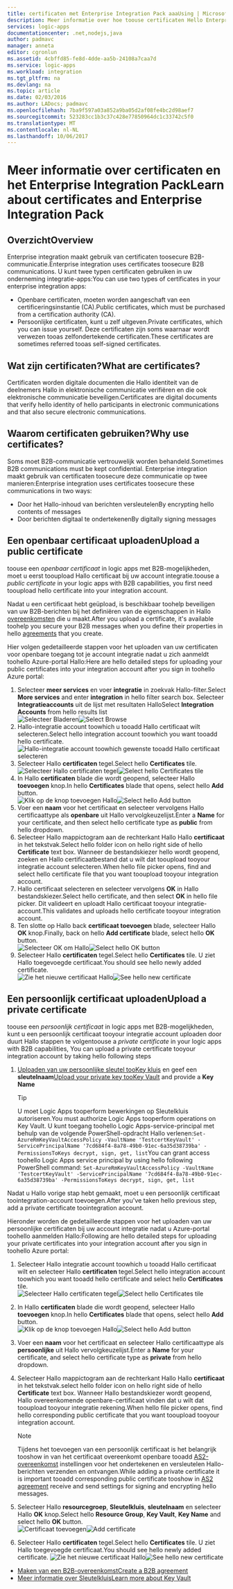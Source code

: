 ```yaml
---
title: certificaten met Enterprise Integration Pack aaaUsing | Microsoft Docs
description: Meer informatie over hoe toouse certificaten Hello Enterprise Integration Pack | Azure Logic Apps
services: logic-apps
documentationcenter: .net,nodejs,java
author: padmavc
manager: anneta
editor: cgronlun
ms.assetid: 4cbffd85-fe8d-4dde-aa5b-24108a7caa7d
ms.service: logic-apps
ms.workload: integration
ms.tgt_pltfrm: na
ms.devlang: na
ms.topic: article
ms.date: 02/03/2016
ms.author: LADocs; padmavc
ms.openlocfilehash: 7ba9f597a03a852a9ba05d2af08fe4bc2d98aef7
ms.sourcegitcommit: 523283cc1b3c37c428e77850964dc1c33742c5f0
ms.translationtype: MT
ms.contentlocale: nl-NL
ms.lasthandoff: 10/06/2017
---
```

# <a name="learn-about-certificates-and-enterprise-integration-pack"></a><span data-ttu-id="de478-103">Meer informatie over certificaten en het Enterprise Integration Pack</span><span class="sxs-lookup"><span data-stu-id="de478-103">Learn about certificates and Enterprise Integration Pack</span></span>
## <a name="overview"></a><span data-ttu-id="de478-104">Overzicht</span><span class="sxs-lookup"><span data-stu-id="de478-104">Overview</span></span>
<span data-ttu-id="de478-105">Enterprise integration maakt gebruik van certificaten toosecure B2B-communicatie.</span><span class="sxs-lookup"><span data-stu-id="de478-105">Enterprise integration uses certificates toosecure B2B communications.</span></span> <span data-ttu-id="de478-106">U kunt twee typen certificaten gebruiken in uw onderneming integratie-apps:</span><span class="sxs-lookup"><span data-stu-id="de478-106">You can use two types of certificates in your enterprise integration apps:</span></span>

* <span data-ttu-id="de478-107">Openbare certificaten, moeten worden aangeschaft van een certificeringsinstantie (CA).</span><span class="sxs-lookup"><span data-stu-id="de478-107">Public certificates, which must be purchased from a certification authority (CA).</span></span>
* <span data-ttu-id="de478-108">Persoonlijke certificaten, kunt u zelf uitgeven.</span><span class="sxs-lookup"><span data-stu-id="de478-108">Private certificates, which you can issue yourself.</span></span> <span data-ttu-id="de478-109">Deze certificaten zijn soms waarnaar wordt verwezen tooas zelfondertekende certificaten.</span><span class="sxs-lookup"><span data-stu-id="de478-109">These certificates are sometimes referred tooas self-signed certificates.</span></span>

## <a name="what-are-certificates"></a><span data-ttu-id="de478-110">Wat zijn certificaten?</span><span class="sxs-lookup"><span data-stu-id="de478-110">What are certificates?</span></span>
<span data-ttu-id="de478-111">Certificaten worden digitale documenten die Hallo identiteit van de deelnemers Hallo in elektronische communicatie verifiëren en die ook elektronische communicatie beveiligen.</span><span class="sxs-lookup"><span data-stu-id="de478-111">Certificates are digital documents that verify hello identity of hello participants in electronic communications and that also secure electronic communications.</span></span>

## <a name="why-use-certificates"></a><span data-ttu-id="de478-112">Waarom certificaten gebruiken?</span><span class="sxs-lookup"><span data-stu-id="de478-112">Why use certificates?</span></span>
<span data-ttu-id="de478-113">Soms moet B2B-communicatie vertrouwelijk worden behandeld.</span><span class="sxs-lookup"><span data-stu-id="de478-113">Sometimes B2B communications must be kept confidential.</span></span> <span data-ttu-id="de478-114">Enterprise integration maakt gebruik van certificaten toosecure deze communicatie op twee manieren:</span><span class="sxs-lookup"><span data-stu-id="de478-114">Enterprise integration uses certificates toosecure these communications in two ways:</span></span>

* <span data-ttu-id="de478-115">Door het Hallo-inhoud van berichten versleutelen</span><span class="sxs-lookup"><span data-stu-id="de478-115">By encrypting hello contents of messages</span></span>
* <span data-ttu-id="de478-116">Door berichten digitaal te ondertekenen</span><span class="sxs-lookup"><span data-stu-id="de478-116">By digitally signing messages</span></span>  

## <a name="upload-a-public-certificate"></a><span data-ttu-id="de478-117">Een openbaar certificaat uploaden</span><span class="sxs-lookup"><span data-stu-id="de478-117">Upload a public certificate</span></span>

<span data-ttu-id="de478-118">toouse een *openbaar certificaat* in logic apps met B2B-mogelijkheden, moet u eerst tooupload Hallo certificaat bij uw account integratie.</span><span class="sxs-lookup"><span data-stu-id="de478-118">toouse a *public certificate* in your logic apps with B2B capabilities, you first need tooupload hello certificate into your integration account.</span></span>  

<span data-ttu-id="de478-119">Nadat u een certificaat hebt geüpload, is beschikbaar toohelp beveiligen van uw B2B-berichten bij het definiëren van de eigenschappen in Hallo [overeenkomsten](logic-apps-enterprise-integration-agreements.md) die u maakt.</span><span class="sxs-lookup"><span data-stu-id="de478-119">After you upload a certificate, it's available toohelp you secure your B2B messages when you define their properties in hello [agreements](logic-apps-enterprise-integration-agreements.md) that you create.</span></span>  

<span data-ttu-id="de478-120">Hier volgen gedetailleerde stappen voor het uploaden van uw certificaten voor openbare toegang tot je account integratie nadat u zich aanmeldt toohello Azure-portal Hallo:</span><span class="sxs-lookup"><span data-stu-id="de478-120">Here are hello detailed steps for uploading your public certificates into your integration account after you sign in toohello Azure portal:</span></span>

1. <span data-ttu-id="de478-121">Selecteer **meer services** en voer **integratie** in zoekvak Hallo-filter.</span><span class="sxs-lookup"><span data-stu-id="de478-121">Select **More services** and enter **integration** in hello filter search box.</span></span> <span data-ttu-id="de478-122">Selecteer **Integratieaccounts** uit de lijst met resultaten Hallo</span><span class="sxs-lookup"><span data-stu-id="de478-122">Select **Integration Accounts** from hello results list</span></span>     
<span data-ttu-id="de478-123">![Selecteer Bladeren](media/logic-apps-enterprise-integration-certificates/overview-1.png)</span><span class="sxs-lookup"><span data-stu-id="de478-123">![Select Browse](media/logic-apps-enterprise-integration-certificates/overview-1.png)</span></span>  
2. <span data-ttu-id="de478-124">Hallo-integratie account toowhich u tooadd Hallo certificaat wilt selecteren.</span><span class="sxs-lookup"><span data-stu-id="de478-124">Select hello integration account toowhich you want tooadd hello certificate.</span></span>  
![Hallo-integratie account toowhich gewenste tooadd Hallo certificaat selecteren](media/logic-apps-enterprise-integration-certificates/overview-3.png)  
3. <span data-ttu-id="de478-126">Selecteer Hallo **certificaten** tegel.</span><span class="sxs-lookup"><span data-stu-id="de478-126">Select hello **Certificates** tile.</span></span>  
<span data-ttu-id="de478-127">![Selecteer Hallo certificaten tegel](media/logic-apps-enterprise-integration-certificates/certificate-1.png)</span><span class="sxs-lookup"><span data-stu-id="de478-127">![Select hello Certificates tile](media/logic-apps-enterprise-integration-certificates/certificate-1.png)</span></span>
4. <span data-ttu-id="de478-128">In Hallo **certificaten** blade die wordt geopend, selecteer Hallo **toevoegen** knop.</span><span class="sxs-lookup"><span data-stu-id="de478-128">In hello **Certificates** blade that opens, select hello **Add** button.</span></span>   
<span data-ttu-id="de478-129">![Klik op de knop toevoegen Hallo](media/logic-apps-enterprise-integration-certificates/certificate-2.png)</span><span class="sxs-lookup"><span data-stu-id="de478-129">![Select hello Add button](media/logic-apps-enterprise-integration-certificates/certificate-2.png)</span></span>
5. <span data-ttu-id="de478-130">Voer een **naam** voor het certificaat en selecteer vervolgens Hallo certificaattype als **openbare** uit Hallo vervolgkeuzelijst.</span><span class="sxs-lookup"><span data-stu-id="de478-130">Enter a **Name** for your certificate, and then select hello certificate type as **public** from hello dropdown.</span></span>  
6. <span data-ttu-id="de478-131">Selecteer Hallo mappictogram aan de rechterkant Hallo Hallo **certificaat** in het tekstvak.</span><span class="sxs-lookup"><span data-stu-id="de478-131">Select hello folder icon on hello right side of hello **Certificate** text box.</span></span> <span data-ttu-id="de478-132">Wanneer de bestandskiezer hello wordt geopend, zoeken en Hallo certificaatbestand dat u wilt dat tooupload tooyour integratie account selecteren.</span><span class="sxs-lookup"><span data-stu-id="de478-132">When hello file picker opens, find and select hello certificate file that you want tooupload tooyour integration account.</span></span>
7. <span data-ttu-id="de478-133">Hallo certificaat selecteren en selecteer vervolgens **OK** in Hallo bestandskiezer.</span><span class="sxs-lookup"><span data-stu-id="de478-133">Select hello certificate, and then select **OK** in hello file picker.</span></span> <span data-ttu-id="de478-134">Dit valideert en uploadt Hallo certificaat tooyour integratie-account.</span><span class="sxs-lookup"><span data-stu-id="de478-134">This validates and uploads hello certificate tooyour integration account.</span></span>
8. <span data-ttu-id="de478-135">Ten slotte op Hallo back **certificaat toevoegen** blade, selecteer Hallo **OK** knop.</span><span class="sxs-lookup"><span data-stu-id="de478-135">Finally, back on hello **Add certificate** blade, select hello **OK** button.</span></span>  
<span data-ttu-id="de478-136">![Selecteer OK om Hallo](media/logic-apps-enterprise-integration-certificates/certificate-3.png)</span><span class="sxs-lookup"><span data-stu-id="de478-136">![Select hello OK button](media/logic-apps-enterprise-integration-certificates/certificate-3.png)</span></span>  
9. <span data-ttu-id="de478-137">Selecteer Hallo **certificaten** tegel.</span><span class="sxs-lookup"><span data-stu-id="de478-137">Select hello **Certificates** tile.</span></span> <span data-ttu-id="de478-138">U ziet Hallo toegevoegde certificaat.</span><span class="sxs-lookup"><span data-stu-id="de478-138">You should see hello newly added certificate.</span></span>  
<span data-ttu-id="de478-139">![Zie het nieuwe certificaat Hallo](media/logic-apps-enterprise-integration-certificates/certificate-4.png)</span><span class="sxs-lookup"><span data-stu-id="de478-139">![See hello new certificate](media/logic-apps-enterprise-integration-certificates/certificate-4.png)</span></span>  

## <a name="upload-a-private-certificate"></a><span data-ttu-id="de478-140">Een persoonlijk certificaat uploaden</span><span class="sxs-lookup"><span data-stu-id="de478-140">Upload a private certificate</span></span>

<span data-ttu-id="de478-141">toouse een *persoonlijk certificaat* in logic apps met B2B-mogelijkheden, kunt u een persoonlijk certificaat tooyour integratie account uploaden door duurt Hallo stappen te volgen</span><span class="sxs-lookup"><span data-stu-id="de478-141">toouse a *private certificate* in your logic apps with B2B capabilities, You can upload a private certificate tooyour integration account by taking hello following steps</span></span>

1. <span data-ttu-id="de478-142">[Uploaden van uw persoonlijke sleutel tooKey kluis](../key-vault/key-vault-get-started.md "meer informatie over Sleutelkluis") en geef een **sleutelnaam**</span><span class="sxs-lookup"><span data-stu-id="de478-142">[Upload your private key tooKey Vault](../key-vault/key-vault-get-started.md "Learn about Key Vault") and provide a **Key Name**</span></span> 
   
   > [!TIP]
   > <span data-ttu-id="de478-143">U moet Logic Apps tooperform bewerkingen op Sleutelkluis autoriseren.</span><span class="sxs-lookup"><span data-stu-id="de478-143">You must authorize Logic Apps tooperform operations on Key Vault.</span></span> <span data-ttu-id="de478-144">U kunt toegang toohello Logic Apps-service-principal met behulp van de volgende PowerShell-opdracht Hallo verlenen:`Set-AzureRmKeyVaultAccessPolicy -VaultName 'TestcertKeyVault' -ServicePrincipalName '7cd684f4-8a78-49b0-91ec-6a35d38739ba' -PermissionsToKeys decrypt, sign, get, list`</span><span class="sxs-lookup"><span data-stu-id="de478-144">You can grant access toohello Logic Apps service principal by using hello following PowerShell command: `Set-AzureRmKeyVaultAccessPolicy -VaultName 'TestcertKeyVault' -ServicePrincipalName '7cd684f4-8a78-49b0-91ec-6a35d38739ba' -PermissionsToKeys decrypt, sign, get, list`</span></span>  
   > 
   > 

<span data-ttu-id="de478-145">Nadat u Hallo vorige stap hebt gemaakt, moet u een persoonlijk certificaat toointegration-account toevoegen.</span><span class="sxs-lookup"><span data-stu-id="de478-145">After you've taken hello previous step, add a private certificate toointegration account.</span></span>

<span data-ttu-id="de478-146">Hieronder worden de gedetailleerde stappen voor het uploaden van uw persoonlijke certificaten bij uw account integratie nadat u Azure-portal toohello aanmelden Hallo:</span><span class="sxs-lookup"><span data-stu-id="de478-146">Following are hello detailed steps for uploading your private certificates into your integration account after you sign in toohello Azure portal:</span></span>  
 
1. <span data-ttu-id="de478-147">Selecteer Hallo integratie account toowhich u tooadd Hallo certificaat wilt en selecteer Hallo **certificaten** tegel.</span><span class="sxs-lookup"><span data-stu-id="de478-147">Select hello integration account toowhich you want tooadd hello certificate and select hello **Certificates** tile.</span></span>  
<span data-ttu-id="de478-148">![Selecteer Hallo certificaten tegel](media/logic-apps-enterprise-integration-certificates/certificate-1.png)</span><span class="sxs-lookup"><span data-stu-id="de478-148">![Select hello Certificates tile](media/logic-apps-enterprise-integration-certificates/certificate-1.png)</span></span>  
2. <span data-ttu-id="de478-149">In Hallo **certificaten** blade die wordt geopend, selecteer Hallo **toevoegen** knop.</span><span class="sxs-lookup"><span data-stu-id="de478-149">In hello **Certificates** blade that opens, select hello **Add** button.</span></span>   
<span data-ttu-id="de478-150">![Klik op de knop toevoegen Hallo](media/logic-apps-enterprise-integration-certificates/certificate-2.png)</span><span class="sxs-lookup"><span data-stu-id="de478-150">![Select hello Add button](media/logic-apps-enterprise-integration-certificates/certificate-2.png)</span></span>
3. <span data-ttu-id="de478-151">Voer een **naam** voor het certificaat en selecteer Hallo certificaattype als **persoonlijke** uit Hallo vervolgkeuzelijst.</span><span class="sxs-lookup"><span data-stu-id="de478-151">Enter a **Name** for your certificate, and select hello certificate type as **private** from hello dropdown.</span></span>   
4. <span data-ttu-id="de478-152">Selecteer Hallo mappictogram aan de rechterkant Hallo Hallo **certificaat** in het tekstvak.</span><span class="sxs-lookup"><span data-stu-id="de478-152">select hello folder icon on hello right side of hello **Certificate** text box.</span></span> <span data-ttu-id="de478-153">Wanneer Hallo bestandskiezer wordt geopend, Hallo overeenkomende openbare-certificaat vinden dat u wilt dat tooupload tooyour integratie rekening.</span><span class="sxs-lookup"><span data-stu-id="de478-153">When hello file picker opens, find hello corresponding public certificate that you want tooupload tooyour integration account.</span></span>   
   
   > [!Note]
   > <span data-ttu-id="de478-154">Tijdens het toevoegen van een persoonlijk certificaat is het belangrijk tooshow in van het certificaat overeenkomt openbare tooadd [AS2-overeenkomst](logic-apps-enterprise-integration-as2.md) instellingen voor het ondertekenen en versleutelen Hallo-berichten verzenden en ontvangen.</span><span class="sxs-lookup"><span data-stu-id="de478-154">While adding a private certificate it is important tooadd corresponding public certificate tooshow in [AS2 agreement](logic-apps-enterprise-integration-as2.md) receive and send settings for signing and encrypting hello messages.</span></span>
   > 
   >   

5. <span data-ttu-id="de478-155">Selecteer Hallo **resourcegroep**, **Sleutelkluis**, **sleutelnaam** en selecteer Hallo **OK** knop.</span><span class="sxs-lookup"><span data-stu-id="de478-155">Select hello **Resource Group**, **Key Vault**, **Key Name** and select hello **OK** button.</span></span>  
<span data-ttu-id="de478-156">![Certificaat toevoegen](media/logic-apps-enterprise-integration-certificates/privatecertificate-1.png)</span><span class="sxs-lookup"><span data-stu-id="de478-156">![Add certificate](media/logic-apps-enterprise-integration-certificates/privatecertificate-1.png)</span></span>  
6. <span data-ttu-id="de478-157">Selecteer Hallo **certificaten** tegel.</span><span class="sxs-lookup"><span data-stu-id="de478-157">Select hello **Certificates** tile.</span></span> <span data-ttu-id="de478-158">U ziet Hallo toegevoegde certificaat.</span><span class="sxs-lookup"><span data-stu-id="de478-158">You should see hello newly added certificate.</span></span>
<span data-ttu-id="de478-159">![Zie het nieuwe certificaat Hallo](media/logic-apps-enterprise-integration-certificates/privatecertificate-2.png)</span><span class="sxs-lookup"><span data-stu-id="de478-159">![See hello new certificate](media/logic-apps-enterprise-integration-certificates/privatecertificate-2.png)</span></span>  



* [<span data-ttu-id="de478-160">Maken van een B2B-overeenkomst</span><span class="sxs-lookup"><span data-stu-id="de478-160">Create a B2B agreement</span></span>](logic-apps-enterprise-integration-agreements.md)  
* [<span data-ttu-id="de478-161">Meer informatie over Sleutelkluis</span><span class="sxs-lookup"><span data-stu-id="de478-161">Learn more about Key Vault</span></span>](../key-vault/key-vault-get-started.md "meer informatie over Sleutelkluis")  

